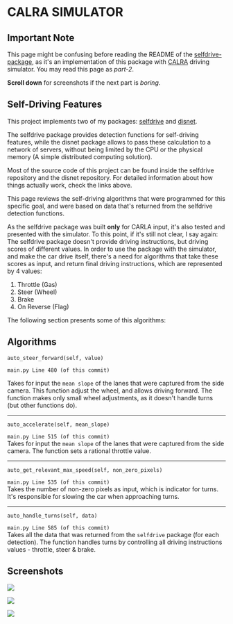 # CALRA SIMULATOR

## Important Note 
This page might be confusing before reading the README of the [selfdrive-package](https://github.com/orid2004/selfdrive-package), as it's an implementation of this package with [CALRA](http://carla.org/) driving simulator. You may read this page as *part-2*.

**Scroll down** for screenshots if the next part is *boring*.

## Self-Driving Features

This project implements two of my packages: [selfdrive](https://github.com/orid2004/selfdrive-package) and [disnet](https://github.com/orid2004/disnet-package). 

The selfdrive package provides detection functions for self-driving features, while the disnet package allows to pass these calculation to a network of servers, without being limited by the CPU or the physical memory (A simple distributed computing solution).

Most of the source code of this project can be found inside the selfdrive repository and the disnet repository. For detailed information about how things actually work, check the links above.

This page reviews the self-driving algorithms that were programmed for this specific goal, and were based on data that's returned from the selfdrive detection functions.

As the selfdrive package was built **only** for CARLA input, it's also tested and presented with the simulator. To this point, if it's still not clear, I say again: The selfdrive package doesn't provide driving instructions, but driving scores of different values. In order to use the package with the simulator, and make the car drive itself, there's a need for algorithms that take these scores as input, and return final driving instructions, which are represented by 4 values:  

1. Throttle (Gas)
2. Steer (Wheel)
3. Brake
3. On Reverse (Flag)

The following section presents some of this algorithms:

## Algorithms

```
auto_steer_forward(self, value)
```  
`main.py Line 480 (of this commit)`  

Takes for input the `mean slope` of the lanes that were captured from the side camera. This function adjust the wheel, and allows driving forward. The function makes only small wheel adjustments, as it doesn't handle turns (but other functions do).

___

```
auto_accelerate(self, mean_slope)
```
`main.py Line 515 (of this commit)`  
Takes for input the `mean slope` of the lanes that were captured from the side camera. The function sets a rational throttle value.


____
```
auto_get_relevant_max_speed(self, non_zero_pixels)
```
`main.py Line 535 (of this commit)`  
Takes the number of non-zero pixels as input, which is indicator for turns. It's responsible for slowing the car when approaching turns. 


____
```
auto_handle_turns(self, data)
```
`main.py Line 585 (of this commit)`   
Takes all the data that was returned from the `selfdrive` package (for each detection). The function handles turns by controlling all driving instructions values - throttle, steer & brake.

## Screenshots
![](https://i.postimg.cc/KkZQLPds/Picture2.png)

![](https://i.postimg.cc/LqFx4KvS/Picture3.jpg)

![](https://i.postimg.cc/QFT6rxQS/Picture4.png)
